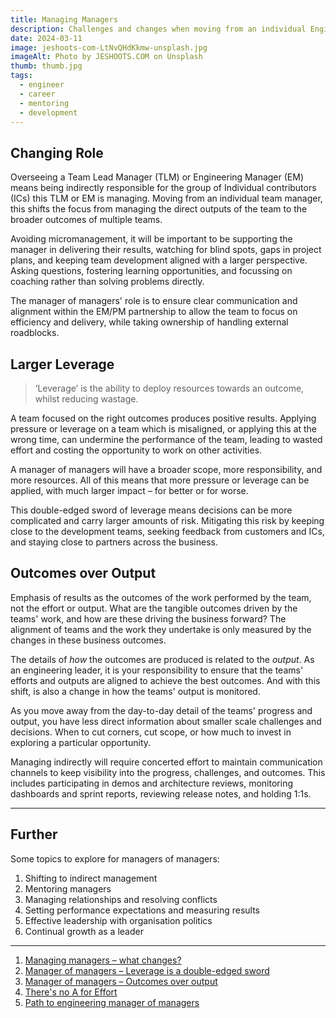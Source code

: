 ```yaml
---
title: Managing Managers
description: Challenges and changes when moving from an individual Engineering Manager to a Manager of Manager role
date: 2024-03-11
image: jeshoots-com-LtNvQHdKkmw-unsplash.jpg
imageAlt: Photo by JESHOOTS.COM on Unsplash
thumb: thumb.jpg
tags:
  - engineer
  - career
  - mentoring
  - development
---
```


## Changing Role

Overseeing a Team Lead Manager (TLM) or Engineering Manager (EM) means being indirectly responsible for the group of Individual contributors (ICs) this TLM or EM is managing. Moving from an individual team manager, this shifts the focus from managing the direct outputs of the team to the broader outcomes of multiple teams.

Avoiding micromanagement, it will be important to be supporting the manager in delivering their results, watching for blind spots, gaps in project plans, and keeping team development aligned with a larger perspective. Asking questions, fostering learning opportunities, and focussing on coaching rather than solving problems directly.

The manager of managers' role is to ensure clear communication and alignment within the EM/PM partnership to allow the team to focus on efficiency and delivery, while taking ownership of handling external roadblocks.

## Larger Leverage

> ‘Leverage’ is the ability to deploy resources towards an outcome, whilst reducing wastage.

A team focused on the right outcomes produces positive results. Applying pressure or leverage on a team which is misaligned, or applying this at the wrong time, can undermine the performance of the team, leading to wasted effort and costing the opportunity to work on other activities.

A manager of managers will have a broader scope, more responsibility, and more resources. All of this means that more pressure or leverage can be applied, with much larger impact – for better or for worse.

This double-edged sword of leverage means decisions can be more complicated and carry larger amounts of risk. Mitigating this risk by keeping close to the development teams, seeking feedback from customers and ICs, and staying close to partners across the business.

## Outcomes over Output

Emphasis of results as the outcomes of the work performed by the team, not the effort or output. What are the tangible outcomes driven by the teams' work, and how are these driving the business forward? The alignment of teams and the work they undertake is only measured by the changes in these business outcomes.

The details of _how_ the outcomes are produced is related to the _output_. As an engineering leader, it is your responsibility to ensure that the teams' efforts and outputs are aligned to achieve the best outcomes. And with this shift, is also a change in how the teams' output is monitored.

As you move away from the day-to-day detail of the teams' progress and output, you have less direct information about smaller scale challenges and decisions. When to cut corners, cut scope, or how much to invest in exploring a particular opportunity.

Managing indirectly will require concerted effort to maintain communication channels to keep visibility into the progress, challenges, and outcomes. This includes participating in demos and architecture reviews, monitoring dashboards and sprint reports, reviewing release notes, and holding 1:1s.

---

## Further

Some topics to explore for managers of managers:

1. Shifting to indirect management
2. Mentoring managers
3. Managing relationships and resolving conflicts
4. Setting performance expectations and measuring results
5. Effective leadership with organisation politics
6. Continual growth as a leader

---

1. [Managing managers – what changes?](https://medium.com/one-to-n/managing-managers-what-changes-c90442bd18fb)
2. [Manager of managers – Leverage is a double-edged sword](https://medium.com/one-to-n/manager-of-managers-leverage-is-a-double-edged-sword-dd6987f118bd)
3. [Manager of managers – Outcomes over output](https://medium.com/one-to-n/manager-of-managers-outcomes-over-output-09b15331ed59)
4. [There's no A for Effort](https://henrysward.medium.com/executive-departures-25bc7d935813)
5. [Path to engineering manager of managers](https://lethain.com/path-to-eng-manager-of-managers/)
